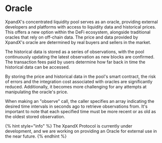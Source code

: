 # Oracle

XpandX's concentrated liquidity pool serves as an oracle, providing external developers and platforms with access to liquidity data and historical prices. This offers a new option within the DeFi ecosystem, alongside traditional oracles that rely on off-chain data. The price and data provided by XpandX's oracle are determined by real buyers and sellers in the market.

The historical data is stored as a series of observations, with the pool continuously updating the latest observation as new blocks are confirmed. The transaction fees paid by users determine how far back in time the historical data can be accessed.

By storing the price and historical data in the pool's smart contract, the risk of errors and the integration cost associated with oracles are significantly reduced. Additionally, it becomes more challenging for any attempts at manipulating the oracle's price.

When making an "observe" call, the caller specifies an array indicating the desired time intervals in seconds ago to retrieve observations from. It's important to note that each specified time must be more recent or as old as the oldest stored observation.

{% hint style="info" %}
The XpandX Protocol is currently under development, and we are working on providing an Oracle for external use in the near future.
{% endhint %}
